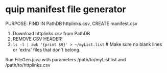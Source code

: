 # quip manifest file generator
PURPOSE: FIND IN PathDB httplinks.csv, CREATE manifest.csv

1) Download httplinks.csv from PathDB
2) REMOVE CSV HEADER!
3) `ls -l | awk '{print $9}' > ~/myList.list`  # Make sure no blank lines or 'extra' files that don't belong.

Run FileGen.java with parameters /path/to/myList.list and /path/to/httplinks.csv
